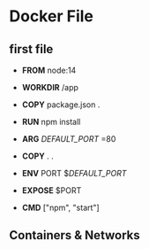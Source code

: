 # Docker File

## first file

- **FROM**  node:14

- **WORKDIR**   /app

- **COPY** package.json .

- **RUN**  npm install 

- **ARG** *DEFAULT_PORT* =80
- **COPY** . .

- **ENV** PORT $*DEFAULT_PORT*

- **EXPOSE** $PORT

- **CMD** ["npm", "start"]

## Containers & Networks
   
